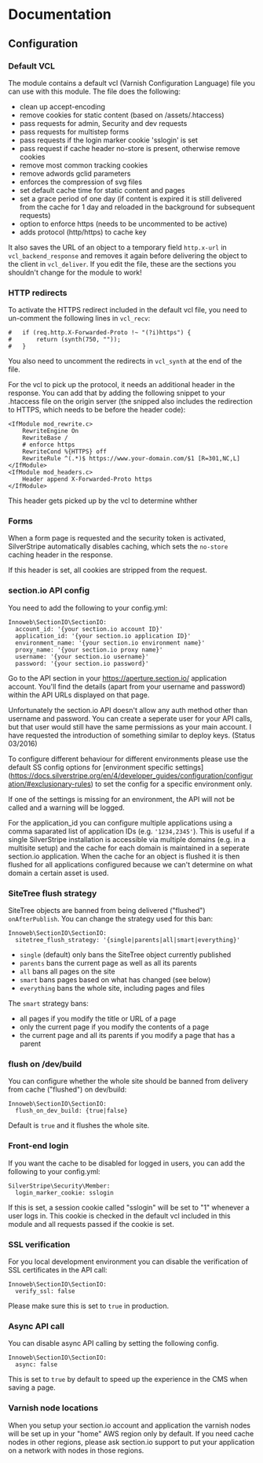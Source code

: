 # Documentation

## Configuration

### Default VCL

The module contains a default vcl (Varnish Configuration Language) file you can use with this module. The file does the following:

* clean up accept-encoding
* remove cookies for static content (based on /assets/.htaccess)
* pass requests for admin, Security and dev requests
* pass requests for multistep forms
* pass requests if the login marker cookie 'sslogin' is set
* pass request if cache header no-store is present, otherwise remove cookies
* remove most common tracking cookies
* remove adwords gclid parameters
* enforces the compression of svg files
* set default cache time for static content and pages
* set a grace period of one day (if content is expired it is still delivered from the cache for 1 day and reloaded in the background for subsequent requests)
* option to enforce https (needs to be uncommented to be active)
* adds protocol (http/https) to cache key

It also saves the URL of an object to a temporary field `http.x-url` in `vcl_backend_response` and removes it again before delivering the object to the client in `vcl_deliver`. If you edit the file, these are the sections you shouldn't change for the module to work!

### HTTP redirects

To activate the HTTPS redirect included in the default vcl file, you need to un-comment the following lines in `vcl_recv`:
```
#	if (req.http.X-Forwarded-Proto !~ "(?i)https") {
#		return (synth(750, ""));
#	}
```
You also need to uncomment the redirects in `vcl_synth` at the end of the file.

For the vcl to pick up the protocol, it needs an additional header in the response. You can add that by adding the following snippet to your .htaccess file on the origin server (the snipped also includes the redirection to HTTPS, which needs to be before the header code):
```
<IfModule mod_rewrite.c>
	RewriteEngine On
	RewriteBase /
	# enforce https
	RewriteCond %{HTTPS} off
	RewriteRule ^(.*)$ https://www.your-domain.com/$1 [R=301,NC,L]
</IfModule>
<IfModule mod_headers.c>
	Header append X-Forwarded-Proto https
</IfModule>
```

This header gets picked up by the vcl to determine whther 

### Forms

When a form page is requested and the security token is activated, SilverStripe automatically disables caching, which sets the `no-store` caching header in the response. 

If this header is set, all cookies are stripped from the request. 

### section.io API config

You need to add the following to your config.yml: 

```
Innoweb\SectionIO\SectionIO:
  account_id: '{your section.io account ID}'
  application_id: '{your section.io application ID}'
  environment_name: '{your section.io environment name}'
  proxy_name: '{your section.io proxy name}'
  username: '{your section.io username}'
  password: '{your section.io password}'
```

Go to the API section in your https://aperture.section.io/ application account. You'll find the details (apart from your username and password) within the API URLs displayed on that page.

Unfortunately the section.io API doesn't allow any auth method other than username and password. You can create a seperate user for your API calls, but that user would still have the same permissions as your main account. I have requested the introduction of something similar to deploy keys. (Status 03/2016) 

To configure different behaviour for different environments please use the default SS config options for [environment specific settings] (https://docs.silverstripe.org/en/4/developer_guides/configuration/configuration/#exclusionary-rules) to set the config for a specific environment only. 

If one of the settings is missing for an environment, the API will not be called and a warning will be logged. 

For the application_id you can configure multiple applications using a comma saparated list of application IDs (e.g. `'1234,2345'`). This is useful if a single SilverStripe installation is accessible via multiple domains (e.g. in a multisite setup) and the cache for each domain is maintained in a seperate section.io application. When the cache for an object is flushed it is then flushed for all applications configured because we can't determine on what domain a certain asset is used.

### SiteTree flush strategy

SiteTree objects are banned from being delivered ("flushed") `onAfterPublish`. You can change the strategy used for this ban:  

```
Innoweb\SectionIO\SectionIO:
  sitetree_flush_strategy: '{single|parents|all|smart|everything}'
```

* `single` (default) only bans the SiteTree object currently published
* `parents` bans the current page as well as all its parents
* `all` bans all pages on the site
* `smart` bans pages based on what has changed (see below)
* `everything` bans the whole site, including pages and files

The `smart` strategy bans:
* all pages if you modify the title or URL of a page
* only the current page if you modify the contents of a page
* the current page and all its parents if you modify a page that has a parent

### flush on /dev/build

You can configure whether the whole site should be banned from delivery from cache ("flushed") on dev/build: 

```
Innoweb\SectionIO\SectionIO:
  flush_on_dev_build: {true|false}
```

Default is `true` and it flushes the whole site.

### Front-end login

If you want the cache to be disabled for logged in users, you can add the following to your config.yml:

```
SilverStripe\Security\Member:
  login_marker_cookie: sslogin
```

If this is set, a session cookie called "sslogin" will be set to "1" whenever a user logs in. This cookie is checked in the default vcl included in this module and all requests passed if the cookie is set. 

### SSL verification

For you local development environment you can disable the verification of SSL certificates in the API call:

```
Innoweb\SectionIO\SectionIO:
  verify_ssl: false
```

Please make sure this is set to `true` in production.

### Async API call

You can disable async API calling by setting the following config.

```
Innoweb\SectionIO\SectionIO:
  async: false
```

This is set to `true` by default to speed up the experience in the CMS when saving a page. 

### Varnish node locations

When you setup your section.io account and application the varnish nodes will be set up in your "home" AWS region only by default. If you need cache nodes in other regions, please ask section.io support to put your application on a network with nodes in those regions. 

